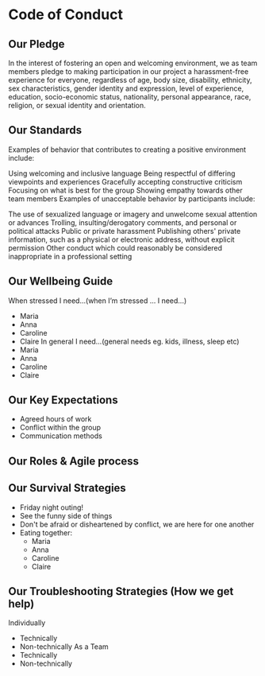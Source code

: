 # Code of Conduct

## Our Pledge
In the interest of fostering an open and welcoming environment, we as team members pledge to making participation in our project a harassment-free experience for everyone, regardless of age, body size, disability, ethnicity, sex characteristics, gender identity and expression, level of experience, education, socio-economic status, nationality, personal appearance, race, religion, or sexual identity and orientation.

## Our Standards
Examples of behavior that contributes to creating a positive environment include:

Using welcoming and inclusive language
Being respectful of differing viewpoints and experiences
Gracefully accepting constructive criticism
Focusing on what is best for the group
Showing empathy towards other team members
Examples of unacceptable behavior by participants include:

The use of sexualized language or imagery and unwelcome sexual attention or advances
Trolling, insulting/derogatory comments, and personal or political attacks
Public or private harassment
Publishing others' private information, such as a physical or electronic address, without explicit permission
Other conduct which could reasonably be considered inappropriate in a professional setting

## Our Wellbeing Guide
When stressed I need...(when I’m stressed ... I need...)
- Maria
- Anna
- Caroline
- Claire
In general I need...(general needs eg. kids, illness, sleep etc)
- Maria
- Anna
- Caroline
- Claire

## Our Key Expectations
- Agreed hours of work
- Conflict within the group
- Communication methods

## Our Roles & Agile process

## Our Survival Strategies
- Friday night outing!
- See the funny side of things
- Don't be afraid or disheartened by conflict, we are here for one another
- Eating together:
  - Maria
  - Anna
  - Caroline
  - Claire

## Our Troubleshooting Strategies (How we get help)
Individually
- Technically
- Non-technically
As a Team
- Technically
- Non-technically


